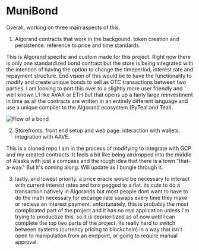# MuniBond

Overall, working on three main aspects of this. 

1) Algorand contracts that work in the backgound. token creation and persistence. reference to price and time standards. 

This is Algorand specific and custom made for this project. Right now there is only one standardized bond contract but the store is being integrated with the intention of having the option to change the timeperiod, interest rate and repayment structure. End vision of this would be to have the functionality to modify and create unique bonds to sell as OTC transactions between two parties. I am looking to port this over to a slightly more user friendly and well known L1 like AVAX or ETH but that opens up a fairly large reinvestment in time as all the contracts are written in an entirely different language and use a unique compiler to the Algorand ecosystem (PyTeal and Teal). 

![Flow of a bond](https://user-images.githubusercontent.com/42774042/174642625-d03dcbbe-cd7c-4e65-a392-b6168e80fa6e.png)


2) Storefronts. front end setup and web page. interaction with wallets. integration with AAVE. 

This is a cloned repo I am in the process of modifying to integrate with GCP and my created contracts. It feels a bit like being airdropped into the middle of Alaska with just a compass and the rough idea that there is a town "that-a-way." But it's coming along. Will update as I bungle through it.


3) lastly, and lowest priority. a price oracle would be necessary to interact with current interest rates and txns pegged to a fiat. its cute to do a transaction natively in Algorands but most people dont want to have to do the math necessary for excange rate sawaps every time they make or recieve an interest payment. unfortunately, this is probably the most complicated part of the project and it has no real application unless I'm trying to productize this. so it is deprioritized as of now until I can complete the top two parts of the project. Its really hard to switch between systems (currency pricing to blockchain) in a way that isn't open to manipulation from an endpoint, or going to require manual approval. 

